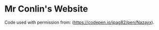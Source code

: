 # Mr Conlin's Website
 
 Code used with permission from: (https://codepen.io/jpag82/pen/Nazayx).

 
